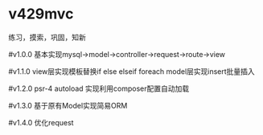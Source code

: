 # v429mvc
练习，摸索，巩固，知新

#v1.0.0
基本实现mysql->model->controller->request->route->view

#v1.1.0
view层实现模板替换if else elseif foreach
model层实现insert批量插入

#v1.2.0
psr-4 autoload
实现利用composer配置自动加载

#v1.3.0
基于原有Model实现简易ORM

#v1.4.0
优化request
